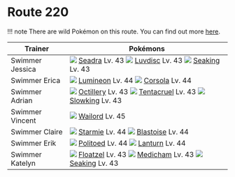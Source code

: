 # Route 220

!!! note
    There are wild Pokémon on this route. You can find out more [here](/wild_pokemon/route_220/).


Trainer                    | Pokémons
---                        | ---
Swimmer Jessica            | ![][117]  [Seadra] Lv. 43  ![][370]  [Luvdisc] Lv. 43  ![][119]  [Seaking] Lv. 43
Swimmer Erica              | ![][457]  [Lumineon] Lv. 44  ![][222]  [Corsola] Lv. 44
Swimmer Adrian             | ![][224]  [Octillery] Lv. 43  ![][073]  [Tentacruel] Lv. 43  ![][199]  [Slowking] Lv. 43
Swimmer Vincent            | ![][321]  [Wailord] Lv. 45
Swimmer Claire             | ![][121]  [Starmie] Lv. 44  ![][009]  [Blastoise] Lv. 44
Swimmer Erik               | ![][186]  [Politoed] Lv. 44  ![][171]  [Lanturn] Lv. 44
Swimmer Katelyn            | ![][419]  [Floatzel] Lv. 43  ![][308]  [Medicham] Lv. 43  ![][119]  [Seaking] Lv. 43


[Blastoise]: /pokemon_changes/009/
[Tentacruel]: /pokemon_changes/073/
[Seadra]: /pokemon_changes/117/
[Seaking]: /pokemon_changes/119/
[Starmie]: /pokemon_changes/121/
[Lanturn]: /pokemon_changes/171/
[Politoed]: /pokemon_changes/186/
[Slowking]: /pokemon_changes/199/
[Corsola]: /pokemon_changes/222/
[Octillery]: /pokemon_changes/224/
[Medicham]: /pokemon_changes/308/
[Wailord]: /pokemon_changes/321/
[Luvdisc]: /pokemon_changes/370/
[Floatzel]: /pokemon_changes/419/
[Lumineon]: /pokemon_changes/457/
[009]: /img/pokemon/009.png
[073]: /img/pokemon/073.png
[117]: /img/pokemon/117.png
[119]: /img/pokemon/119.png
[121]: /img/pokemon/121.png
[171]: /img/pokemon/171.png
[186]: /img/pokemon/186.png
[199]: /img/pokemon/199.png
[222]: /img/pokemon/222.png
[224]: /img/pokemon/224.png
[308]: /img/pokemon/308.png
[321]: /img/pokemon/321.png
[370]: /img/pokemon/370.png
[419]: /img/pokemon/419.png
[457]: /img/pokemon/457.png
